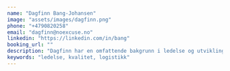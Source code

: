 ```yaml
---
name: "Dagfinn Bang-Johansen"
image: "assets/images/dagfinn.png"
phone: "+4790820258"
email: "dagfinn@noexcuse.no"
linkedin: "https://linkedin.com/in/bang"
booking_url: ""
description: "Dagfinn har en omfattende bakgrunn i ledelse og utvikling av internkultur i bedrifter. Han har jobbet med flere internasjonale organisasjoner for å forbedre deres teambyggingsprosesser og kulturstrategier."
keywords: "ledelse, kvalitet, logistikk"
---
```

